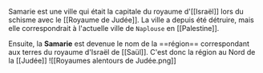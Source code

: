 Samarie est une ville qui était la capitale du royaume d'[[Israël]] lors du schisme avec le [[Royaume de Judée]]. La ville a depuis été détruire, mais elle correspondrait à l'actuelle ville de `Naplouse` en [[Palestine]].

Ensuite, la **Samarie** est devenue le nom de la ==région== correspondant aux terres du royaume d'Israël de [[Saül]]. C'est donc la région au Nord de la [[Judée]]
![[Royaumes alentours de Judée.png]]